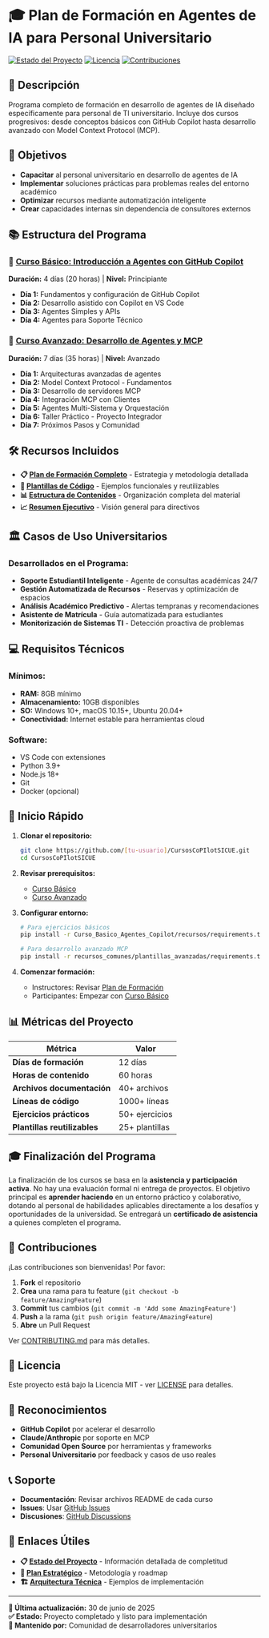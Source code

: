 # 🎓 Plan de Formación en Agentes de IA para Personal Universitario

[![Estado del Proyecto](https://img.shields.io/badge/Estado-Revisado-success)](./PROYECTO_COMPLETADO.md)
[![Licencia](https://img.shields.io/badge/Licencia-MIT-blue.svg)](./LICENSE)
[![Contribuciones](https://img.shields.io/badge/Contribuciones-Bienvenidas-brightgreen.svg)](./CONTRIBUTING.md)

## 📖 Descripción

Programa completo de formación en desarrollo de agentes de IA diseñado específicamente para personal de TI universitario. Incluye dos cursos progresivos: desde conceptos básicos con GitHub Copilot hasta desarrollo avanzado con Model Context Protocol (MCP).

## 🎯 Objetivos

- **Capacitar** al personal universitario en desarrollo de agentes de IA
- **Implementar** soluciones prácticas para problemas reales del entorno académico
- **Optimizar** recursos mediante automatización inteligente
- **Crear** capacidades internas sin dependencia de consultores externos

## 📚 Estructura del Programa

### 🌟 [Curso Básico: Introducción a Agentes con GitHub Copilot](./Curso_Basico_Agentes_Copilot/)
**Duración:** 4 días (20 horas) | **Nivel:** Principiante

- **Día 1:** Fundamentos y configuración de GitHub Copilot
- **Día 2:** Desarrollo asistido con Copilot en VS Code
- **Día 3:** Agentes Simples y APIs
- **Día 4:** Agentes para Soporte Técnico

### 🚀 [Curso Avanzado: Desarrollo de Agentes y MCP](./Curso_Avanzado_Agentes_MCP/)
**Duración:** 7 días (35 horas) | **Nivel:** Avanzado

- **Día 1:** Arquitecturas avanzadas de agentes
- **Día 2:** Model Context Protocol - Fundamentos
- **Día 3:** Desarrollo de servidores MCP
- **Día 4:** Integración MCP con Clientes
- **Día 5:** Agentes Multi-Sistema y Orquestación
- **Día 6:** Taller Práctico - Proyecto Integrador
- **Día 7:** Próximos Pasos y Comunidad

## 🛠️ Recursos Incluidos

- **📋 [Plan de Formación Completo](./Plan_Formacion_Agentes_Mejorado.md)** - Estrategia y metodología detallada
- **🔧 [Plantillas de Código](./recursos_comunes/)** - Ejemplos funcionales y reutilizables
- **📊 [Estructura de Contenidos](./estructura_contenidos.md)** - Organización completa del material
- **📈 [Resumen Ejecutivo](./resumen_ejecutivo.md)** - Visión general para directivos

## 🏛️ Casos de Uso Universitarios

### Desarrollados en el Programa:
- **Soporte Estudiantil Inteligente** - Agente de consultas académicas 24/7
- **Gestión Automatizada de Recursos** - Reservas y optimización de espacios
- **Análisis Académico Predictivo** - Alertas tempranas y recomendaciones
- **Asistente de Matrícula** - Guía automatizada para estudiantes
- **Monitorización de Sistemas TI** - Detección proactiva de problemas

## 💻 Requisitos Técnicos

### Mínimos:
- **RAM:** 8GB mínimo
- **Almacenamiento:** 10GB disponibles
- **SO:** Windows 10+, macOS 10.15+, Ubuntu 20.04+
- **Conectividad:** Internet estable para herramientas cloud

### Software:
- VS Code con extensiones
- Python 3.9+
- Node.js 18+
- Git
- Docker (opcional)

## 🚀 Inicio Rápido

1. **Clonar el repositorio:**
   ```bash
   git clone https://github.com/[tu-usuario]/CursosCoPIlotSICUE.git
   cd CursosCoPIlotSICUE
   ```

2. **Revisar prerequisitos:**
   - [Curso Básico](./Curso_Basico_Agentes_Copilot/README.md#prerequisitos)
   - [Curso Avanzado](./Curso_Avanzado_Agentes_MCP/README.md#prerequisitos)

3. **Configurar entorno:**
   ```bash
   # Para ejercicios básicos
   pip install -r Curso_Basico_Agentes_Copilot/recursos/requirements.txt
   
   # Para desarrollo avanzado MCP
   pip install -r recursos_comunes/plantillas_avanzadas/requirements.txt
   ```

4. **Comenzar formación:**
   - Instructores: Revisar [Plan de Formación](./Plan_Formacion_Agentes_Mejorado.md)
   - Participantes: Empezar con [Curso Básico](./Curso_Basico_Agentes_Copilot/dia1/)

## 📊 Métricas del Proyecto

| Métrica | Valor |
|---------|-------|
| **Días de formación** | 12 días |
| **Horas de contenido** | 60 horas |
| **Archivos documentación** | 40+ archivos |
| **Líneas de código** | 1000+ líneas |
| **Ejercicios prácticos** | 50+ ejercicios |
| **Plantillas reutilizables** | 25+ plantillas |

## 🎓 Finalización del Programa

La finalización de los cursos se basa en la **asistencia y participación activa**. No hay una evaluación formal ni entrega de proyectos. El objetivo principal es **aprender haciendo** en un entorno práctico y colaborativo, dotando al personal de habilidades aplicables directamente a los desafíos y oportunidades de la universidad. Se entregará un **certificado de asistencia** a quienes completen el programa.

## 🤝 Contribuciones

¡Las contribuciones son bienvenidas! Por favor:

1. **Fork** el repositorio
2. **Crea** una rama para tu feature (`git checkout -b feature/AmazingFeature`)
3. **Commit** tus cambios (`git commit -m 'Add some AmazingFeature'`)
4. **Push** a la rama (`git push origin feature/AmazingFeature`)
5. **Abre** un Pull Request

Ver [CONTRIBUTING.md](./CONTRIBUTING.md) para más detalles.

## 📄 Licencia

Este proyecto está bajo la Licencia MIT - ver [LICENSE](./LICENSE) para detalles.

## 🙏 Reconocimientos

- **GitHub Copilot** por acelerar el desarrollo
- **Claude/Anthropic** por soporte en MCP
- **Comunidad Open Source** por herramientas y frameworks
- **Personal Universitario** por feedback y casos de uso reales

## 📞 Soporte

- **Documentación**: Revisar archivos README de cada curso
- **Issues**: Usar [GitHub Issues](https://github.com/[tu-usuario]/CursosCoPIlotSICUE/issues)
- **Discusiones**: [GitHub Discussions](https://github.com/[tu-usuario]/CursosCoPIlotSICUE/discussions)

## 🔗 Enlaces Útiles

- **📋 [Estado del Proyecto](./PROYECTO_COMPLETADO.md)** - Información detallada de completitud
- **🎯 [Plan Estratégico](./Plan_Formacion_Agentes_Mejorado.md)** - Metodología y roadmap
- **🏗️ [Arquitectura Técnica](./recursos_comunes/plantillas_avanzadas/)** - Ejemplos de implementación

---

**📅 Última actualización:** 30 de junio de 2025  
**✅ Estado:** Proyecto completado y listo para implementación  
**🎯 Mantenido por:** Comunidad de desarrolladores universitarios

